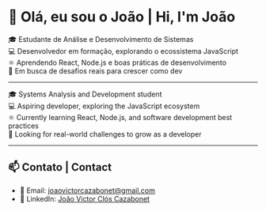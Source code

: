 # 👋 Olá, eu sou o João | Hi, I'm João

🎓 Estudante de Análise e Desenvolvimento de Sistemas  
💻 Desenvolvedor em formação, explorando o ecossistema JavaScript  
⚛️ Aprendendo React, Node.js e boas práticas de desenvolvimento  
🚀 Em busca de desafios reais para crescer como dev

---

🎓 Systems Analysis and Development student  
💻 Aspiring developer, exploring the JavaScript ecosystem  
⚛️ Currently learning React, Node.js, and software development best practices  
🚀 Looking for real-world challenges to grow as a developer

---

## 📫 Contato | Contact

- 📧 Email: joaovictorcazabonet@gmail.com
- 💼 LinkedIn: [João Victor Clós Cazabonet](https://www.linkedin.com/in/jo%C3%A3o-victor-cl%C3%B3s-cazabonet-1043211ba/)  

<!--
**joao/joao** is a ✨ _special_ ✨ repository because its `README.md` (this file) appears on your GitHub profile.
You can customize it with your own information and flair!
-->
